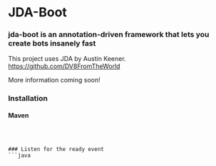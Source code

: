 # JDA-Boot
### jda-boot is an annotation-driven framework that lets you create bots insanely fast 

This project uses JDA by Austin Keener. https://github.com/DV8FromTheWorld

More information coming soon!


### Installation

#### Maven

```xml



### Listen for the ready event
```java

```